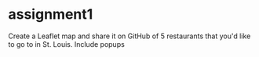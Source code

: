 # assignment1
Create a Leaflet map and share it on GitHub of 5 restaurants that you'd like to go to in St. Louis. Include popups

